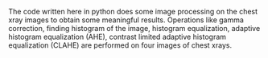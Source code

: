 The code written here in python does some image processing on the chest xray images to obtain some meaningful results. Operations like 
gamma correction, finding histogram of the image, histogram equalization, adaptive histogram equalization (AHE), contrast limited adaptive 
histogram equalization (CLAHE) are performed on four images of chest xrays. 
